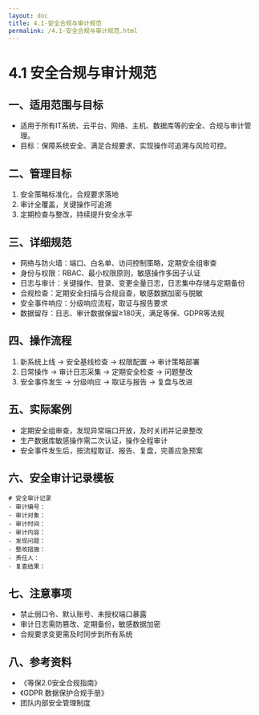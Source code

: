 ```yaml
---
layout: doc
title: 4.1-安全合规与审计规范
permalink: /4.1-安全合规与审计规范.html
---
```

# 4.1 安全合规与审计规范

## 一、适用范围与目标
- 适用于所有IT系统、云平台、网络、主机、数据库等的安全、合规与审计管理。
- 目标：保障系统安全、满足合规要求、实现操作可追溯与风险可控。

## 二、管理目标
1. 安全策略标准化，合规要求落地
2. 审计全覆盖，关键操作可追溯
3. 定期检查与整改，持续提升安全水平

## 三、详细规范
- 网络与防火墙：端口、白名单、访问控制策略，定期安全组审查
- 身份与权限：RBAC、最小权限原则，敏感操作多因子认证
- 日志与审计：关键操作、登录、变更全量日志，日志集中存储与定期备份
- 合规检查：定期安全扫描与合规自查，敏感数据加密与脱敏
- 安全事件响应：分级响应流程，取证与报告要求
- 数据留存：日志、审计数据保留≥180天，满足等保、GDPR等法规

## 四、操作流程
1. 新系统上线 → 安全基线检查 → 权限配置 → 审计策略部署
2. 日常操作 → 审计日志采集 → 定期安全检查 → 问题整改
3. 安全事件发生 → 分级响应 → 取证与报告 → 复盘与改进

## 五、实际案例
- 定期安全组审查，发现异常端口开放，及时关闭并记录整改
- 生产数据库敏感操作需二次认证，操作全程审计
- 安全事件发生后，按流程取证、报告、复盘，完善应急预案

## 六、安全审计记录模板
```text
# 安全审计记录
- 审计编号：
- 审计对象：
- 审计时间：
- 审计内容：
- 发现问题：
- 整改措施：
- 责任人：
- 复查结果：
```

## 七、注意事项
- 禁止弱口令、默认账号、未授权端口暴露
- 审计日志需防篡改、定期备份，敏感数据加密
- 合规要求变更需及时同步到所有系统

## 八、参考资料
- 《等保2.0安全合规指南》
- 《GDPR 数据保护合规手册》
- 团队内部安全管理制度